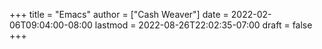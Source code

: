 +++
title = "Emacs"
author = ["Cash Weaver"]
date = 2022-02-06T09:04:00-08:00
lastmod = 2022-08-26T22:02:35-07:00
draft = false
+++
